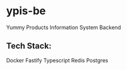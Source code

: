 # ypis-be
Yummy Products Information System Backend

## Tech Stack:
Docker
Fastify
Typescript
Redis
Postgres
